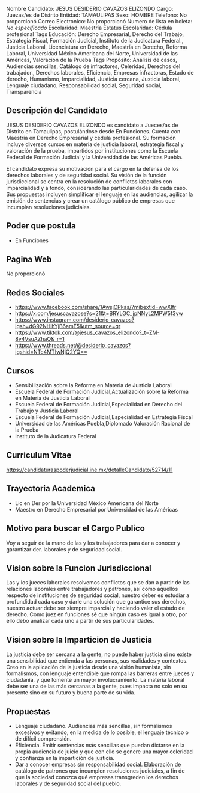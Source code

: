 Nombre Candidato: JESUS DESIDERIO CAVAZOS ELIZONDO
Cargo: Juezas/es de Distrito
Entidad: TAMAULIPAS
Sexo: HOMBRE
Telefono: No proporcionó
Correo Electronico: No proporcionó
Numero de lista en boleta: *No especificado*
Escolaridad: Maestría
Estatus Escolaridad: Cédula profesional
Tags Educación: Derecho Empresarial, Derecho del Trabajo, Estrategia Fiscal, Formación Judicial, Instituto de la Judicatura Federal., Justicia Laboral, Licenciatura en Derecho, Maestría en Derecho, Reforma Laboral, Universidad México Americana del Norte, Universidad de las Américas, Valoración de la Prueba
Tags Propósito: Análisis de casos, Audiencias sencillas, Catálogo de infractores, Celeridad, Derechos del trabajador., Derechos laborales, Eficiencia, Empresas infractoras, Estado de derecho, Humanismo, Imparcialidad, Justicia cercana, Justicia laboral, Lenguaje ciudadano, Responsabilidad social, Seguridad social, Transparencia


## Descripción del Candidato 

JESUS DESIDERIO CAVAZOS ELIZONDO es candidato a Jueces/as de Distrito en Tamaulipas, postulándose desde En Funciones. Cuenta con Maestría en Derecho Empresarial y cédula profesional. Su formación incluye diversos cursos en materia de justicia laboral, estrategia fiscal y valoración de la prueba, impartidos por instituciones como la Escuela Federal de Formación Judicial y la Universidad de las Américas Puebla.

El candidato expresa su motivación para el cargo en la defensa de los derechos laborales y de seguridad social. Su visión de la función jurisdiccional se centra en la resolución de conflictos laborales con imparcialidad y a fondo, considerando las particularidades de cada caso. Sus propuestas incluyen simplificar el lenguaje en las audiencias, agilizar la emisión de sentencias y crear un catálogo público de empresas que incumplan resoluciones judiciales.


## Poder que postula

- En Funciones


## Pagina Web

No proporcionó


## Redes Sociales

- https://www.facebook.com/share/1AwsjCPkas/?mibextid=wwXIfr
- https://x.com/jesuscavazose?s=21&t=BRYLGC_jpNNyL2MPW5f3vw
- https://www.instagram.com/desiderio_cavazos?igsh=dG92NHlhYjB6amE5&utm_source=qr
- https://www.tiktok.com/@jesus_cavazos_elizondo?_t=ZM-8v4VsuAZhaQ&_r=1
- https://www.threads.net/@desiderio_cavazos?igshid=NTc4MTIwNjQ2YQ==


## Cursos

- Sensibilización sobre la Reforma en Materia de Justicia Laboral
- Escuela Federal de Formación Judicial,Actualización sobre la Reforma en Materia de Justicia Laboral
- Escuela Federal de Formación Judicial,Especialidad en Derecho del Trabajo y Justicia Laboral
- Escuela Federal de Formación Judicial,Especialidad en Estrategia Fiscal
- Universidad de las Américas Puebla,Diplomado Valoración Racional de la Prueba
- Instituto de la Judicatura Federal


## Curriculum Vitae

https://candidaturaspoderjudicial.ine.mx/detalleCandidato/52714/11


## Trayectoria Academica

- Lic en Der por la Universidad México Americana del Norte
- Maestro en Derecho Empresarial por Universidad de las Américas


## Motivo para buscar el Cargo Publico

Voy a seguir de la mano de las y los trabajadores para dar a conocer y garantizar der. laborales y de seguridad social.


## Vision sobre la Funcion Jurisdiccional

Las y los jueces laborales resolvemos conflictos que se dan a partir de las relaciones laborales entre trabajadores y patrones, así como aquellos respecto de instituciones de seguridad social, nuestro deber es estudiar a profundidad cada caso y darle una solución que garantice sus derechos, nuestro actuar debe ser siempre imparcial y haciendo valer el estado de derecho. Como juez en funciones sé que ningún caso es igual a otro, por ello debo analizar cada uno a partir de sus particularidades.


## Vision sobre la Imparticion de Justicia

La justicia debe ser cercana a la gente, no puede haber justicia si no existe una sensibilidad que entienda a las personas, sus realidades y contextos. Creo en la aplicación de la justicia desde una visión humanista, sin formalismos, con lenguaje entendible que rompa las barreras entre jueces y ciudadanía, y que fomente un mayor involucramiento. La materia laboral debe ser una de las más cercanas a la gente, pues impacta no solo en su presente sino en su futuro y buena parte de su vida.


## Propuestas

- Lenguaje ciudadano. Audiencias más sencillas, sin formalismos excesivos y evitando, en la medida de lo posible, el lenguaje técnico o de difícil comprensión.
- Eficiencia. Emitir sentencias más sencillas que puedan dictarse en la propia audiencia de juicio y que con ello se genere una mayor celeridad y confianza en la impartición de justicia.
- Dar a conocer empresas sin responsabilidad social. Elaboración de catálogo de patrones que incumplen resoluciones judiciales, a fin de que la sociedad conozca qué empresas transgreden los derechos laborales y de seguridad social del pueblo.

